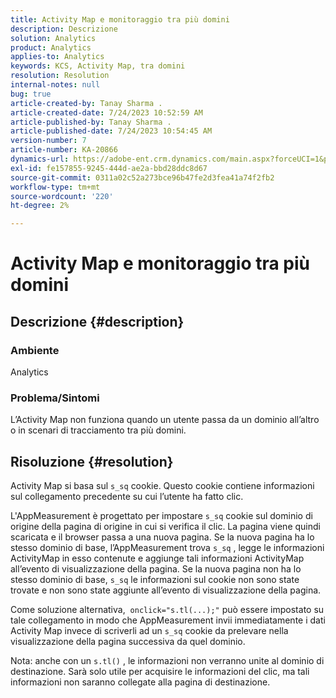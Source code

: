 ```yaml
---
title: Activity Map e monitoraggio tra più domini
description: Descrizione
solution: Analytics
product: Analytics
applies-to: Analytics
keywords: KCS, Activity Map, tra domini
resolution: Resolution
internal-notes: null
bug: true
article-created-by: Tanay Sharma .
article-created-date: 7/24/2023 10:52:59 AM
article-published-by: Tanay Sharma .
article-published-date: 7/24/2023 10:54:45 AM
version-number: 7
article-number: KA-20866
dynamics-url: https://adobe-ent.crm.dynamics.com/main.aspx?forceUCI=1&pagetype=entityrecord&etn=knowledgearticle&id=82ae1840-102a-ee11-bdf4-6045bd006239
exl-id: fe157855-9245-444d-ae2a-bbd28ddc8d67
source-git-commit: 0311a02c52a273bce96b47fe2d3fea41a74f2fb2
workflow-type: tm+mt
source-wordcount: '220'
ht-degree: 2%

---
```


# Activity Map e monitoraggio tra più domini

## Descrizione {#description}


### Ambiente

Analytics

### Problema/Sintomi

L’Activity Map non funziona quando un utente passa da un dominio all’altro o in scenari di tracciamento tra più domini.


## Risoluzione {#resolution}


Activity Map si basa sul `s_sq` cookie. Questo cookie contiene informazioni sul collegamento precedente su cui l’utente ha fatto clic.

L&#39;AppMeasurement è progettato per impostare `s_sq` cookie sul dominio di origine della pagina di origine in cui si verifica il clic. La pagina viene quindi scaricata e il browser passa a una nuova pagina. Se la nuova pagina ha lo stesso dominio di base, l’AppMeasurement trova `s_sq` , legge le informazioni ActivityMap in esso contenute e aggiunge tali informazioni ActivityMap all’evento di visualizzazione della pagina. Se la nuova pagina non ha lo stesso dominio di base, `s_sq` le informazioni sul cookie non sono state trovate e non sono state aggiunte all’evento di visualizzazione della pagina.

Come soluzione alternativa,  `onclick="s.tl(...);"` può essere impostato su tale collegamento in modo che AppMeasurement invii immediatamente i dati Activity Map invece di scriverli ad un `s_sq` cookie da prelevare nella visualizzazione della pagina successiva da quel dominio.



Nota: anche con un `s.tl()` , le informazioni non verranno unite al dominio di destinazione. Sarà solo utile per acquisire le informazioni del clic, ma tali informazioni non saranno collegate alla pagina di destinazione.
